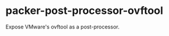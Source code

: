 packer-post-processor-ovftool
=============================

Expose VMware's ovftool as a post-processor.
